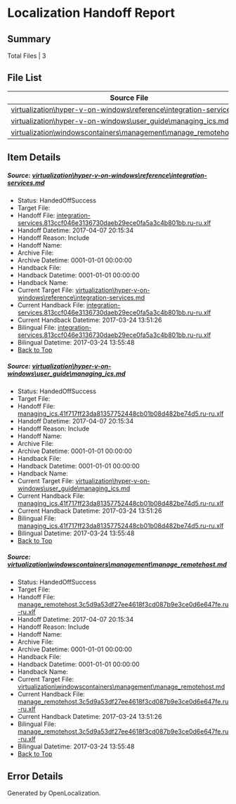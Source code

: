 # <a name='report-top'></a> Localization Handoff Report

## Summary
 Total Files | 3

## File List
 Source File | Status | Details 
 ----------- | ------ | ------- 
 [virtualization\hyper-v-on-windows\reference\integration-services.md](https://github.com/Microsoft/Virtualization-Documentation-Private/blob/b55d4d31a5706e2f65f4c4a029c2f55a76711253/virtualization/hyper-v-on-windows/reference/integration-services.md) | HandedOffSuccess | [Details](#c98ab9c32dfcd6e9b3a0258d0282b28d78726f6a202)
 [virtualization\hyper-v-on-windows\user_guide\managing_ics.md](https://github.com/Microsoft/Virtualization-Documentation-Private/blob/b55d4d31a5706e2f65f4c4a029c2f55a76711253/virtualization/hyper-v-on-windows/user_guide/managing_ics.md) | HandedOffSuccess | [Details](#09768936bfc3f15e30a27019187b0e0e6440b428236)
 [virtualization\windowscontainers\management\manage_remotehost.md](https://github.com/Microsoft/Virtualization-Documentation-Private/blob/b55d4d31a5706e2f65f4c4a029c2f55a76711253/virtualization/windowscontainers/management/manage_remotehost.md) | HandedOffSuccess | [Details](#692cf167131dd7654e0cb0801811a9cafd7973bf320)

## Item Details
##### <a name='c98ab9c32dfcd6e9b3a0258d0282b28d78726f6a202'></a> Source: [virtualization\hyper-v-on-windows\reference\integration-services.md](https://github.com/Microsoft/Virtualization-Documentation-Private/blob/b55d4d31a5706e2f65f4c4a029c2f55a76711253/virtualization/hyper-v-on-windows/reference/integration-services.md)
* Status: HandedOffSuccess
* Target File: 
* Handoff File: [integration-services.813ccf046e3136730daeb29ece0fa5a3c4b801bb.ru-ru.xlf](https://github.com/Microsoft/Virtualization-Documentation-Private.handoff/blob/0ccdd741e2b7aa755cbb623ea1c1c71c04d467f8/ol-handoff/Microsoft/Virtualization-Documentation-Private.ru-ru/live/integration-services.813ccf046e3136730daeb29ece0fa5a3c4b801bb.ru-ru.xlf)
* Handoff Datetime: 2017-04-07 20:15:34
* Handoff Reason: Include
* Handoff Name: 
* Archive File: 
* Archive Datetime: 0001-01-01 00:00:00
* Handback File: 
* Handback Datetime: 0001-01-01 00:00:00
* Handback Name: 
* Current Target File: [virtualization\hyper-v-on-windows\reference\integration-services.md](https://github.com/Microsoft/Virtualization-Documentation-Private.ru-ru/blob/acb5c88f6cafcc4ed2e300234c2f1a456634af10/virtualization/hyper-v-on-windows/reference/integration-services.md)
* Current Handback File: [integration-services.813ccf046e3136730daeb29ece0fa5a3c4b801bb.ru-ru.xlf](https://github.com/Microsoft/Virtualization-Documentation-Private.handback/blob/21bfd91373f92b540f1a914790bb4d09fe99bf58/ol-handback/Microsoft/Virtualization-Documentation-Private.ru-ru/live/integration-services.813ccf046e3136730daeb29ece0fa5a3c4b801bb.ru-ru.xlf)
* Current Handback Datetime: 2017-03-24 13:51:26
* Bilingual File: [integration-services.813ccf046e3136730daeb29ece0fa5a3c4b801bb.ru-ru.xlf](https://github.com/Microsoft/Virtualization-Documentation-Private.handback/blob/21bfd91373f92b540f1a914790bb4d09fe99bf58/ol-handback/Microsoft/Virtualization-Documentation-Private.ru-ru/live/integration-services.813ccf046e3136730daeb29ece0fa5a3c4b801bb.ru-ru.xlf)
* Bilingual Datetime: 2017-03-24 13:55:48
* [Back to Top](#report-top)

##### <a name='09768936bfc3f15e30a27019187b0e0e6440b428236'></a> Source: [virtualization\hyper-v-on-windows\user_guide\managing_ics.md](https://github.com/Microsoft/Virtualization-Documentation-Private/blob/b55d4d31a5706e2f65f4c4a029c2f55a76711253/virtualization/hyper-v-on-windows/user_guide/managing_ics.md)
* Status: HandedOffSuccess
* Target File: 
* Handoff File: [managing_ics.41f717ff23da81357752448cb01b08d482be74d5.ru-ru.xlf](https://github.com/Microsoft/Virtualization-Documentation-Private.handoff/blob/0ccdd741e2b7aa755cbb623ea1c1c71c04d467f8/ol-handoff/Microsoft/Virtualization-Documentation-Private.ru-ru/live/managing_ics.41f717ff23da81357752448cb01b08d482be74d5.ru-ru.xlf)
* Handoff Datetime: 2017-04-07 20:15:34
* Handoff Reason: Include
* Handoff Name: 
* Archive File: 
* Archive Datetime: 0001-01-01 00:00:00
* Handback File: 
* Handback Datetime: 0001-01-01 00:00:00
* Handback Name: 
* Current Target File: [virtualization\hyper-v-on-windows\user_guide\managing_ics.md](https://github.com/Microsoft/Virtualization-Documentation-Private.ru-ru/blob/acb5c88f6cafcc4ed2e300234c2f1a456634af10/virtualization/hyper-v-on-windows/user_guide/managing_ics.md)
* Current Handback File: [managing_ics.41f717ff23da81357752448cb01b08d482be74d5.ru-ru.xlf](https://github.com/Microsoft/Virtualization-Documentation-Private.handback/blob/21bfd91373f92b540f1a914790bb4d09fe99bf58/ol-handback/Microsoft/Virtualization-Documentation-Private.ru-ru/live/managing_ics.41f717ff23da81357752448cb01b08d482be74d5.ru-ru.xlf)
* Current Handback Datetime: 2017-03-24 13:51:26
* Bilingual File: [managing_ics.41f717ff23da81357752448cb01b08d482be74d5.ru-ru.xlf](https://github.com/Microsoft/Virtualization-Documentation-Private.handback/blob/21bfd91373f92b540f1a914790bb4d09fe99bf58/ol-handback/Microsoft/Virtualization-Documentation-Private.ru-ru/live/managing_ics.41f717ff23da81357752448cb01b08d482be74d5.ru-ru.xlf)
* Bilingual Datetime: 2017-03-24 13:55:48
* [Back to Top](#report-top)

##### <a name='692cf167131dd7654e0cb0801811a9cafd7973bf320'></a> Source: [virtualization\windowscontainers\management\manage_remotehost.md](https://github.com/Microsoft/Virtualization-Documentation-Private/blob/b55d4d31a5706e2f65f4c4a029c2f55a76711253/virtualization/windowscontainers/management/manage_remotehost.md)
* Status: HandedOffSuccess
* Target File: 
* Handoff File: [manage_remotehost.3c5d9a53df27ee4618f3cd087b9e3ce0d6e647fe.ru-ru.xlf](https://github.com/Microsoft/Virtualization-Documentation-Private.handoff/blob/0ccdd741e2b7aa755cbb623ea1c1c71c04d467f8/ol-handoff/Microsoft/Virtualization-Documentation-Private.ru-ru/live/manage_remotehost.3c5d9a53df27ee4618f3cd087b9e3ce0d6e647fe.ru-ru.xlf)
* Handoff Datetime: 2017-04-07 20:15:34
* Handoff Reason: Include
* Handoff Name: 
* Archive File: 
* Archive Datetime: 0001-01-01 00:00:00
* Handback File: 
* Handback Datetime: 0001-01-01 00:00:00
* Handback Name: 
* Current Target File: [virtualization\windowscontainers\management\manage_remotehost.md](https://github.com/Microsoft/Virtualization-Documentation-Private.ru-ru/blob/acb5c88f6cafcc4ed2e300234c2f1a456634af10/virtualization/windowscontainers/management/manage_remotehost.md)
* Current Handback File: [manage_remotehost.3c5d9a53df27ee4618f3cd087b9e3ce0d6e647fe.ru-ru.xlf](https://github.com/Microsoft/Virtualization-Documentation-Private.handback/blob/21bfd91373f92b540f1a914790bb4d09fe99bf58/ol-handback/Microsoft/Virtualization-Documentation-Private.ru-ru/live/manage_remotehost.3c5d9a53df27ee4618f3cd087b9e3ce0d6e647fe.ru-ru.xlf)
* Current Handback Datetime: 2017-03-24 13:51:26
* Bilingual File: [manage_remotehost.3c5d9a53df27ee4618f3cd087b9e3ce0d6e647fe.ru-ru.xlf](https://github.com/Microsoft/Virtualization-Documentation-Private.handback/blob/21bfd91373f92b540f1a914790bb4d09fe99bf58/ol-handback/Microsoft/Virtualization-Documentation-Private.ru-ru/live/manage_remotehost.3c5d9a53df27ee4618f3cd087b9e3ce0d6e647fe.ru-ru.xlf)
* Bilingual Datetime: 2017-03-24 13:55:48
* [Back to Top](#report-top)


## Error Details

Generated by OpenLocalization.
